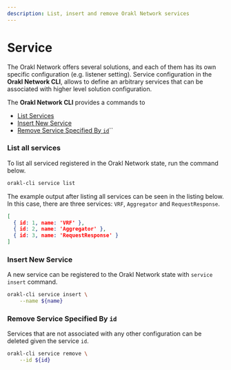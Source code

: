 ```yaml
---
description: List, insert and remove Orakl Network services
---
```


# Service

The Orakl Network offers several solutions, and each of them has its own specific configuration (e.g. listener setting). Service configuration in the **Orakl Network CLI**, allows to define an arbitrary services that can be associated with higher level solution configuration.

The **Orakl Network CLI** provides a commands to

* [List Services](service.md#list-all-services)
* [Insert New Service](service.md#insert-new-service)
* [Remove Service Specified By `id`](service.md#remove-service-specified-by-id)``

### List all services

To list all serviced registered in the Orakl Network state, run the command below.

```sh
orakl-cli service list
```

The example output after listing all services can be seen in the listing below. In this case, there are three services: `VRF`, `Aggregator` and `RequestResponse`.

```json
[
  { id: 1, name: 'VRF' },
  { id: 2, name: 'Aggregator' },
  { id: 3, name: 'RequestResponse' }
]
```

### Insert New Service

A new service can be registered to the Orakl Network state with `service insert` command.

```sh
orakl-cli service insert \
    --name ${name}
```

### Remove Service Specified By `id`

Services that are not associated with any other configuration can be deleted given the service `id`.

```sh
orakl-cli service remove \
    --id ${id}
```
